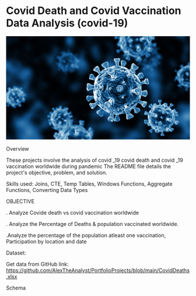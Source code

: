# Covid Death and Covid Vaccination Data Analysis (covid-19)

![covid logo](https://github.com/saurav190101/covid-19/blob/main/covid-cells.jpg)


Overview

These projects involve the analysis of covid _19 covid death and covid _19 vaccination worldwide during pandemic
The README file details the project's objective, problem, and solution.

Skills used: Joins, CTE, Temp Tables, Windows Functions, Aggregate Functions,  Converting Data Types

 OBJECTIVE

. Analyze Covide death vs covid vaccination  worldwide 

. Analyze the Percentage of Deaths & population vaccinated worldwide.

.Analyze the percentage of the population  atleast one vaccination, Participation by location and date


Dataset:

Get data from GitHub  link: https://github.com/AlexTheAnalyst/PortfolioProjects/blob/main/CovidDeaths.xlsx

Schema





 

 

 

 
